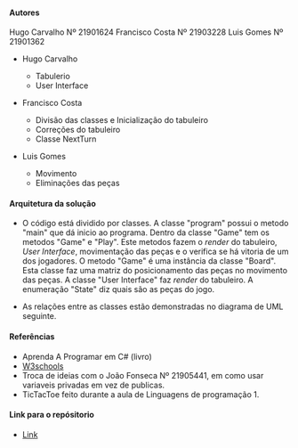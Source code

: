 #### Autores 


Hugo Carvalho Nº 21901624
Francisco Costa Nº 21903228
Luis Gomes Nº 21901362

- Hugo Carvalho 
    
    - Tabulerio
    - User Interface

- Francisco Costa
    
    - Divisão das classes e Inicialização do tabuleiro
    - Correções do tabuleiro 
    - Classe NextTurn

- Luis Gomes 
  
  - Movimento
  - Eliminações das peças


#### Arquitetura da solução

  - O código está dividido por classes. A classe "program" possui o metodo "main" que dá inicio ao programa. Dentro da classe "Game" tem os metodos "Game" e "Play". Este metodos fazem o _render_ do tabuleiro, _User Interface_, movimentação das peças e o verifica se há vitoria de um dos jogadores. O metodo "Game" é uma instância da classe "Board". Esta classe faz uma matriz do posicionamento das peças no movimento das peças. A classe "User Interface" faz _render_ do tabuleiro. A enumeração "State" diz quais são as peças do jogo.


  - As relações entre as classes estão demonstradas no diagrama de UML seguinte.
  
  [](https://github.com/malmaboy/FELLI/blob/master/Fluxograma.png)
  




#### Referências 

  - Aprenda A Programar em C# (livro)
  - [W3schools](https://www.w3schools.com/cs/cs_properties.asp)
  - Troca de ideias com o João Fonseca Nº 21905441, em como usar variaveis privadas em vez de publicas.
  - TicTacToe feito durante a aula de Linguagens de programação 1. 


####  Link para o repósitorio

  - [Link](https://github.com/malmaboy/FELLI) 
